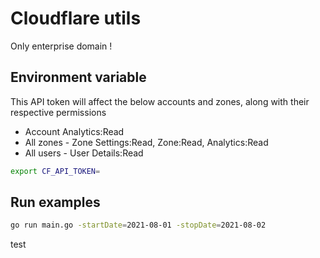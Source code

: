 # Cloudflare utils

Only enterprise domain !

## Environment variable

This API token will affect the below accounts and zones, along with their respective permissions

- Account Analytics:Read
- All zones - Zone Settings:Read, Zone:Read, Analytics:Read
- All users - User Details:Read

```bash
export CF_API_TOKEN=
```

## Run examples

```bash
go run main.go -startDate=2021-08-01 -stopDate=2021-08-02
```
test
